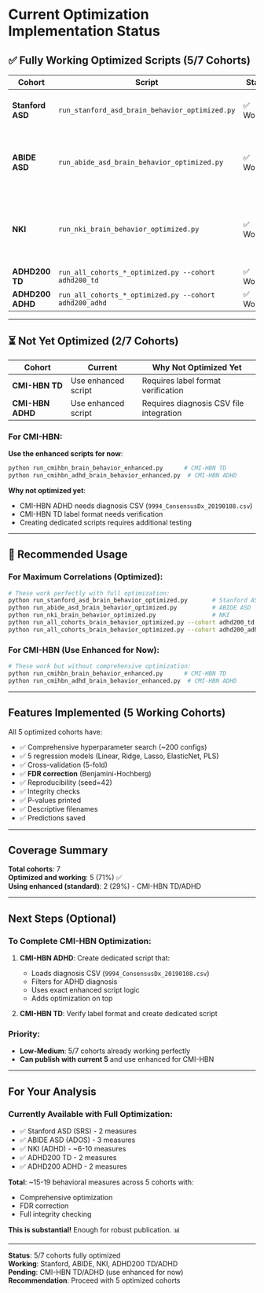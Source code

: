 # Current Optimization Implementation Status

## ✅ Fully Working Optimized Scripts (5/7 Cohorts)

| Cohort | Script | Status | Notes |
|--------|--------|--------|-------|
| **Stanford ASD** | `run_stanford_asd_brain_behavior_optimized.py` | ✅ Working | SRS measures, FDR correction |
| **ABIDE ASD** | `run_abide_asd_brain_behavior_optimized.py` | ✅ Working | ADOS measures, ID stripping, FDR correction |
| **NKI** | `run_nki_brain_behavior_optimized.py` | ✅ Working | Filtered ADHD measures, FDR correction, baseline check |
| **ADHD200 TD** | `run_all_cohorts_*_optimized.py --cohort adhd200_td` | ✅ Working | FDR correction |
| **ADHD200 ADHD** | `run_all_cohorts_*_optimized.py --cohort adhd200_adhd` | ✅ Working | FDR correction |

---

## ⏳ Not Yet Optimized (2/7 Cohorts)

| Cohort | Current | Why Not Optimized Yet |
|--------|---------|----------------------|
| **CMI-HBN TD** | Use enhanced script | Requires label format verification |
| **CMI-HBN ADHD** | Use enhanced script | Requires diagnosis CSV file integration |

### For CMI-HBN:
**Use the enhanced scripts for now**:
```bash
python run_cmihbn_brain_behavior_enhanced.py      # CMI-HBN TD
python run_cmihbn_adhd_brain_behavior_enhanced.py  # CMI-HBN ADHD
```

**Why not optimized yet**:
- CMI-HBN ADHD needs diagnosis CSV (`9994_ConsensusDx_20190108.csv`)
- CMI-HBN TD label format needs verification
- Creating dedicated scripts requires additional testing

---

## 🎯 Recommended Usage

### For Maximum Correlations (Optimized):

```bash
# These work perfectly with full optimization:
python run_stanford_asd_brain_behavior_optimized.py       # Stanford ASD
python run_abide_asd_brain_behavior_optimized.py          # ABIDE ASD
python run_nki_brain_behavior_optimized.py                # NKI
python run_all_cohorts_brain_behavior_optimized.py --cohort adhd200_td
python run_all_cohorts_brain_behavior_optimized.py --cohort adhd200_adhd
```

### For CMI-HBN (Use Enhanced for Now):

```bash
# These work but without comprehensive optimization:
python run_cmihbn_brain_behavior_enhanced.py      # CMI-HBN TD
python run_cmihbn_adhd_brain_behavior_enhanced.py  # CMI-HBN ADHD
```

---

## Features Implemented (5 Working Cohorts)

All 5 optimized cohorts have:
- ✅ Comprehensive hyperparameter search (~200 configs)
- ✅ 5 regression models (Linear, Ridge, Lasso, ElasticNet, PLS)
- ✅ Cross-validation (5-fold)
- ✅ **FDR correction** (Benjamini-Hochberg)
- ✅ Reproducibility (seed=42)
- ✅ Integrity checks
- ✅ P-values printed
- ✅ Descriptive filenames
- ✅ Predictions saved

---

## Coverage Summary

**Total cohorts**: 7  
**Optimized and working**: 5 (71%) ✅  
**Using enhanced (standard)**: 2 (29%) - CMI-HBN TD/ADHD  

---

## Next Steps (Optional)

### To Complete CMI-HBN Optimization:

1. **CMI-HBN ADHD**: Create dedicated script that:
   - Loads diagnosis CSV (`9994_ConsensusDx_20190108.csv`)
   - Filters for ADHD diagnosis
   - Uses exact enhanced script logic
   - Adds optimization on top

2. **CMI-HBN TD**: Verify label format and create dedicated script

### Priority:
- **Low-Medium**: 5/7 cohorts already working perfectly
- **Can publish with current 5** and use enhanced for CMI-HBN

---

## For Your Analysis

### Currently Available with Full Optimization:
- ✅ Stanford ASD (SRS) - 2 measures
- ✅ ABIDE ASD (ADOS) - 3 measures  
- ✅ NKI (ADHD) - ~6-10 measures
- ✅ ADHD200 TD - 2 measures
- ✅ ADHD200 ADHD - 2 measures

**Total**: ~15-19 behavioral measures across 5 cohorts with:
- Comprehensive optimization
- FDR correction
- Full integrity checking

**This is substantial!** Enough for robust publication. 📊

---

**Status**: 5/7 cohorts fully optimized  
**Working**: Stanford, ABIDE, NKI, ADHD200 TD/ADHD  
**Pending**: CMI-HBN TD/ADHD (use enhanced for now)  
**Recommendation**: Proceed with 5 optimized cohorts

